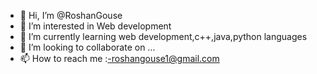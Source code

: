 - 👋 Hi, I’m @RoshanGouse
- 👀 I’m interested in Web development
- 🌱 I’m currently learning web development,c++,java,python languages
- 💞️ I’m looking to collaborate on ...
- 📫 How to reach me :-roshangouse1@gmail.com

<!---
RoshanGouse/RoshanGouse is a ✨ special ✨ repository because its `README.md` (this file) appears on your GitHub profile.
You can click the Preview link to take a look at your changes.
--->
